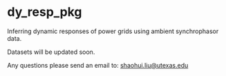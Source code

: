 # dy_resp_pkg
 Inferring dynamic responses of power grids using ambient synchrophasor data.
 
 Datasets will be updated soon.
 
 Any questions please send an email to: shaohui.liu@utexas.edu
